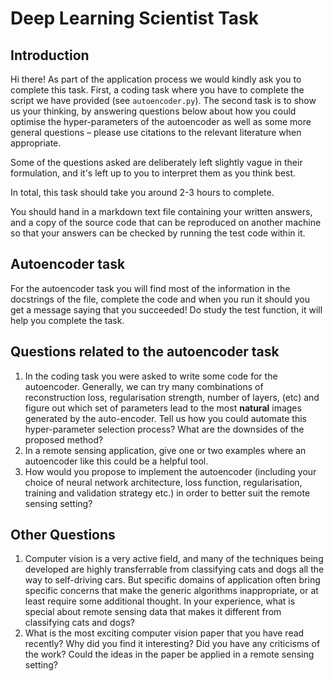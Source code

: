 # Deep Learning Scientist Task

## Introduction

Hi there! As part of the application process we would kindly ask you to complete this task. First, a coding task where you have to complete the script we have provided (see `autoencoder.py`). The second task is to show us your thinking, by answering questions below about how you could optimise the hyper-parameters of the autoencoder as well as some more general questions – please use citations to the relevant literature when appropriate. 

Some of the questions asked are deliberately left slightly vague in their formulation, and it's left up to you to interpret them as you think best.

In total, this task should take you around 2-3 hours to complete.

You should hand in a markdown text file containing your written answers, and a copy of the source code that can be reproduced on another machine so that your answers can be checked by running the test code within it.

## Autoencoder task

For the autoencoder task you will find most of the information in the docstrings of the file, complete the code and when you run it should you get a message saying that you succeeded! Do study the test function, it will help you complete the task.

## Questions related to the autoencoder task

1. In the coding task you were asked to write some code for the autoencoder. Generally, we can try many combinations of reconstruction loss, regularisation strength, number of layers, (etc) and figure out which set of parameters lead to the most **natural** images generated by the auto-encoder. Tell us how you could automate this hyper-parameter selection process? What are the downsides of the proposed method? 
2. In a remote sensing application, give one or two examples where an autoencoder like this could be a helpful tool.
3. How would you propose to implement the autoencoder (including your choice of neural network architecture, loss function, regularisation, training and validation strategy etc.) in order to better suit the remote sensing setting?

## Other Questions

1. Computer vision is a very active field, and many of the techniques being developed are highly transferrable from classifying cats and dogs all the way to self-driving cars. But specific domains of application often bring specific concerns that make the generic algorithms inappropriate, or at least require some additional thought. In your experience, what is special about remote sensing data that makes it different from classifying cats and dogs?
2. What is the most exciting computer vision paper that you have read recently? Why did you find it interesting? Did you have any criticisms of the work? Could the ideas in the paper be applied in a remote sensing setting?
